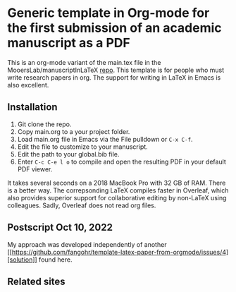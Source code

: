 # Generic template in Org-mode for the first submission of an academic manuscript as a PDF

This is an org-mode variant of the main.tex file in the MooersLab/manuscriptInLaTeX [repo](https://github.com/MooersLab/manuscriptInLaTeX).
This template is for people who must write research papers in org.
The support for writing in LaTeX in Emacs is also excellent.


## Installation

1. Git clone the repo.
2. Copy main.org to a your project folder.
3. Load main.org file in Emacs via the File pulldown or `C-x C-f`.
4. Edit the file to customize to your manuscript.
5. Edit the path to your global.bib file.
5. Enter `C-c C-e l o` to compile and open the resulting PDF in your default PDF viewer.

It takes several seconds on a 2018 MacBook Pro with 32 GB of RAM. 
There is a better way. 
The correpsonding LaTeX compiles faster in Overleaf, which also provides superior support for collaborative editing by non-LaTeX using colleagues.
Sadly, Overleaf does not read org files.

## Postscript Oct 10, 2022
My approach was developed independently of another [[https://github.com/fangohr/template-latex-paper-from-orgmode/issues/4][solution]] found here. 

## Related sites

